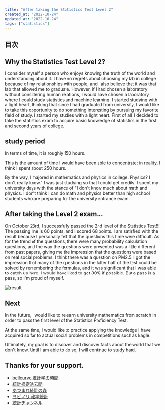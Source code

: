 ```yaml
---
title: "After taking the Statistics Test Level 2"
created_at: "2022-10-24"
updated_at: "2022-10-24"
tags: ["statistics"]
---
```


## 目次

## Why the Statistics Test Level 2?

I consider myself a person who enjoys knowing the truth of the world and understanding about it.
I have no regrets about choosing my lab in college because of my relationships with people, and I also believe that it was that lab that allowed me to graduate.
However, if I had chosen a laboratory without considering human relations, I would have chosen a laboratory where I could study statistics and machine learning.
I started studying with a light heart, thinking that since I had graduated from university, I would like to take this opportunity to do something interesting by pursuing my favorite field of study.
I started my studies with a light heart.
First of all, I decided to take the statistics exam to acquire basic knowledge of statistics in the first and second years of college.

## study period

In terms of time, it is roughly 150 hours.

This is the amount of time I would have been able to concentrate; in reality, I think I spent about 250 hours.

By the way, I majored in mathematics and physics in college. Physics? I don't really know." I was just studying so that I could get credits.
I spent my university days with the stance of "I don't know much about math and physics.
I don't think I can do math and physics better than high school students who are preparing for the university entrance exam.

## After taking the Level 2 exam...

On October 23rd, I successfully passed the 2nd level of the Statistics Test!!!
The passing line is 60 points, and I scored 68 points.
I am satisfied with the result because I personally felt that the questions this time were difficult.
As for the trend of the questions, there were many probability calculation questions, and the way the questions were presented was a little different from past papers, giving me the impression that the questions were based on real social problems.
I think there was a question on PM2.5.
I got the impression that many of the questions in the latter half of the test could be solved by remembering the formulas, and it was significant that I was able to catch up here.
I would have liked to get 80% if possible. But a pass is a pass, so I'm proud of myself.

![result](/assets/posts/statistics_test_level_2.JPG)

## Next

In the future, I would like to relearn university mathematics from scratch in order to pass the first level of the Statistics Proficiency Test.

At the same time, I would like to practice applying the knowledge I have acquired so far to actual social problems in competitions such as kagle.

Ultimately, my goal is to discover and discover facts about the world that we don't know.
Until I am able to do so, I will continue to study hard.

## Thanks for your support.

- <a href='https://bellcurve.jp/statistics/course/' target="_blank">bellcurve 統計学の時間</a>
- <a href='https://www.toukei-kentei.jp/prepare/kakomon/' target="_blank">統計検定過去問</a>
- <a href='https://www.hello-statisticians.com/' target="_blank">あつまれ統計の森</a>
- <a href='https://www.youtube.com/playlist?list=PLDJfzGjtVLHmx7qMP410-9gx0weC9d90X' target="_blank">ヨビノリ 確率統計</a>
- <a href='https://www.youtube.com/channel/UCRkhg8uBdVFG9DVy6528hTw/videos' target="_blank">統計チャンネル</a>
